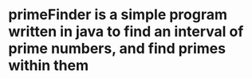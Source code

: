 # primeFinder is a simple program written in java to find an interval of prime numbers, and find primes within them
